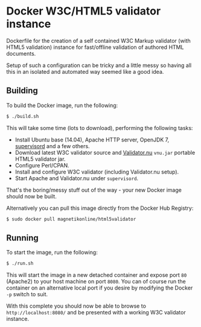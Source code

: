 # Docker W3C/HTML5 validator instance
Dockerfile for the creation of a self contained W3C Markup validator (with HTML5 validation) instance for fast/offline validation of authored HTML documents.

Setup of such a configuration can be tricky and a little messy so having all this in an isolated and automated way seemed like a good idea.

## Building
To build the Docker image, run the following:

```sh
$ ./build.sh
```

This will take some time (lots to download), performing the following tasks:
- Install Ubuntu base (14.04), Apache HTTP server, OpenJDK 7, [supervisord](http://supervisord.org/) and a few others.
- Download latest W3C validator source and [Validator.nu](http://validator.github.io/) `vnu.jar` portable HTML5 validator jar.
- Configure Perl/CPAN.
- Install and configure W3C validator (including Validator.nu setup).
- Start Apache and Validator.nu under `supervisord`.

That's the boring/messy stuff out of the way - your new Docker image should now be built.

Alternatively you can pull this image directly from the Docker Hub Registry:

```sh
$ sudo docker pull magnetikonline/html5validator
```

## Running
To start the image, run the following:

```sh
$ ./run.sh
```

This will start the image in a new detached container and expose port `80` (Apache2) to your host machine on port `8080`. You can of course run the container on an alternative local port if you desire by modifying the Docker `-p` switch to suit.

With this complete you should now be able to browse to `http://localhost:8080/` and be presented with a working W3C validator instance.
